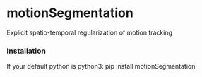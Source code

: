 # motionSegmentation
Explicit spatio-temporal regularization of motion tracking

### Installation
If your default python is python3:
pip install motionSegmentation
